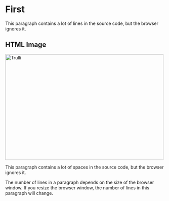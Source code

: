 # First
<html>
<body>
<p>
This paragraph
contains a lot of lines
in the source code,
but the browser 
ignores it.
</p>
<h2>HTML Image</h2>
<img src="Screenshot_2019-04-24-21-30-17.png" alt="Trulli" width="500" height="333">
<p>
This paragraph
contains      a lot of spaces
in the source     code,
but the    browser 
ignores it.
</p>

<p>
The number of lines in a paragraph depends on the size of the browser window. If you resize the browser window, the number of lines in this paragraph will change.
</p>

</body>
</html>
